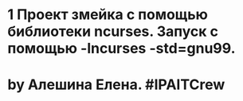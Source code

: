 # 1 Проект змейка с помощью библиотеки ncurses. Запуск с помощью -lncurses -std=gnu99.
# by Алешина Елена. #IPAITCrew 

